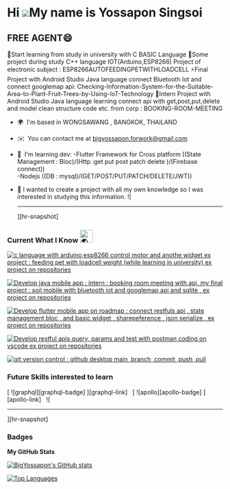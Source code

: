 Hi ![](https://user-images.githubusercontent.com/18350557/176309783-0785949b-9127-417c-8b55-ab5a4333674e.gif)My name is Yossapon Singsoi
========================================================================================================================================

FREE AGENT😄
----------

🌱Start learning from study in university with C BASIC Language
👯Some project during study C++ language IOT(Arduino,ESP8266) Project of electronic subject : ESP8266AUTOFEEDINGPETWITHLOADCELL
⚡Final Project with Android Studio Java language connect Bluetooth Iot and connect googlemap api: Checking-Information-System-for-the-Suitable-Area-to-Plant-Fruit-Trees-by-Using-IoT-Technology
🔭Intern Project with Android Studio Java language learning connect api with get,post,put,delete and model clean structure code etc. from corp : BOOKING-ROOM-MEETING

*   🌍  I'm based in WONGSAWANG , BANGKOK, THAILAND
*   ✉️  You can contact me at [bigyossapon.forwork@gmail.com](mailto:bigyossapon.forwork@gmail.com)
*   🧠  I'm learning dev:
                     -Flutter Framework for Cross platform ((State Management : Bloc)/(Http :get put post patch delete )/(Firebase connect))<br />
                      -Nodejs ((DB : mysql)/(GET/POST/PUT/PATCH/DELETE/JWT))<br />
                      
*   💪  I wanted to create a project with all my own knowledge so I was interested in studying this information.
![<hr />][hr-snapshot]
### Current What I Know <img alt="🌎" width="30" src="./assets/gifs/earth.gif" />

<p align="left">
  <a href="https://skillicons.dev">
    <img src="https://skillicons.dev/icons?i=c,arduino" alt="c language with arduino,esp8266 control motor and anothe widget ex project : feeding pet with loadcell weight (while learning in university) ex project on repositories " />
  </a>
</p>

<p align="left">
  <a href="https://skillicons.dev">
    <img src="https://skillicons.dev/icons?i=java,androidstudio" alt="Develop java mobile app : intern : booking room meeting with api, my final project : soil mobile with bluetooth iot and googlemap api and sqlite , ex project on repositories " />
  </a>
</p>

<p align="left">
  <a href="https://skillicons.dev">
    <img src="https://skillicons.dev/icons?i=flutter,dart,vscode,androidstudio,sqlite" alt="Develop flutter mobile app on roadmap : connect restfuls api , state management bloc , and basic widget , sharepeference , json serialize , ex project on repositories " />
  </a>
</p>

<p align="left">
  <a href="https://skillicons.dev">
    <img src="https://skillicons.dev/icons?i=nodejs,mysql,postman,vscode" alt="Develop restful apis query, params and test with postman coding on vscode ex project on repositories" />
  </a>
</p>

<p align="left">
  <a href="https://skillicons.dev">
    <img src="https://skillicons.dev/icons?i=github,git" alt="git version control : github desktop main ,branch ,commit ,push ,pull " />
  </a>
</p>

### Future Skills interested to learn
[ ![graphql][graphql-badge] ][graphql-link] &nbsp;
[ ![apollo][apollo-badge] ][apollo-link] &nbsp;
![<hr />][hr-snapshot]
### Badges

<b>My GitHub Stats</b>

<a href="http://www.github.com/BigYossapon"><img src="https://github-readme-stats.vercel.app/api?username=BigYossapon&show_icons=true&hide=&count_private=true&title_color=0891b2&text_color=ffffff&icon_color=0891b2&bg_color=1c1917&hide_border=true&show_icons=true" alt="BigYossapon's GitHub stats" /></a>

<a href="https://github.com/BigYossapon" align="left"><img src="https://github-readme-stats.vercel.app/api/top-langs/?username=BigYossapon&langs_count=10&title_color=0891b2&text_color=ffffff&icon_color=0891b2&bg_color=1c1917&hide_border=true&locale=en&custom_title=Top%20%Languages" alt="Top Languages" /></a>
  
